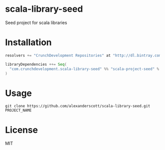 # scala-library-seed
Seed project for scala libraries


# Installation
```scala
resolvers += "CrunchDevelopment Repositories" at "http://dl.bintray.com/crunchdevelopment/maven"

libraryDependencies ++= Seq(
  "com.crunchdevelopment.scala-library-seed" %% "scala-project-seed" % "0.1.0"
)
```


# Usage
```shell
git clone https://github.com/alexanderscott/scala-library-seed.git PROJECT_NAME
```


# License
MIT
